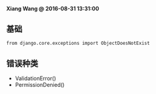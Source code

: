 #### Xiang Wang @ 2016-08-31 13:31:00

## 基础
    from django.core.exceptions import ObjectDoesNotExist


## 错误种类
* ValidationError()
* PermissionDenied()

